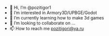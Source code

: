 - 👋 Hi, I’m @pozitigor1
- 👀 I’m interested in Armory3D/UPBGE/Godot
- 🌱 I’m currently learning how to make 3d games
- 💞️ I’m looking to collaborate on ...
- 📫 How to reach me pozitigori@ya.ru

<!---
pozitigor1/pozitigor1 is a ✨ special ✨ repository because its `README.md` (this file) appears on your GitHub profile.
You can click the Preview link to take a look at your changes.
--->
